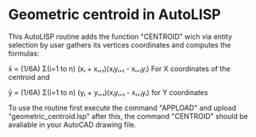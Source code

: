 # Geometric centroid in AutoLISP

This AutoLISP routine adds the function "CENTROID" wich via entity selection by user gathers
its vertices coordinates and computes the formulas:

x̄ = (1/6A) Σ(i=1 to n) (xᵢ + xᵢ₊₁)(xᵢyᵢ₊₁ - xᵢ₊₁yᵢ) For X coordinates of the centroid and

ȳ = (1/6A) Σ(i=1 to n) (yᵢ + yᵢ₊₁)(xᵢyᵢ₊₁ - xᵢ₊₁yᵢ) for Y coordinates

To use the routine first execute the command "APPLOAD" and upload "geometric_centroid.lsp"
after this, the command "CENTROID" should be avaliable in your AutoCAD drawing file.
